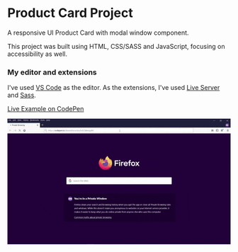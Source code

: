# Product Card Project

A responsive UI Product Card with modal window component.

This project was built using HTML, CSS/SASS and JavaScript, focusing on accessibility as well.

### My editor and extensions

I've used [VS Code](https://code.visualstudio.com/) as the editor.
As the extensions, I've used [Live Server](https://marketplace.visualstudio.com/items?itemName=ritwickdey.LiveServer) and [Sass](https://marketplace.visualstudio.com/items?itemName=Syler.sass-indented).

[Live Example on CodePen](https://codepen.io/alexandracaulea/full/QWwJgdM)

![Product Card Gif](img/gif/product-card.gif)
